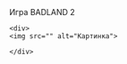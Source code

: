 <!DOCTYPE html>
<html>

<head>
<title>BADLAND 2</title>
<meta charset="UTF-8">
<link rel="icon" type="image" href="">
<link rel="stylesheet" type="text/css" href="style.css">

</head>
<body>
    <div>
        Игра BADLAND 2   
    </div>
    
    <div>
    <img src="" alt="Картинка">   
    
    </div>
<div>
<p> </p>    
</div>

</body>
</html>


















